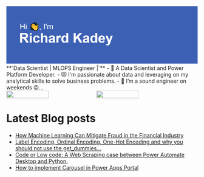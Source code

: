 <img src="https://github.com/rkadey/rkadey/blob/main/github.png">
**`Data Scientist | MLOPS Engineer |`**
- 🥅 A Data Scientist and Power Platform Developer. 
- 😻 I'm passionate about data and leveraging on my analytical skills to solve business problems.
- 👯 I’m a sound engineer on weekends 😉...

<br>

<img align="left" width="47%" height="80%" src="https://github-readme-stats.vercel.app/api?username=rkadey&show_icons=true"/>
<img align="left" width="47%" height="80%" src="https://github-readme-stats.vercel.app/api/top-langs/?username=rkadey&layout=compact"/>


<br>

# Latest Blog posts
<!-- BLOG-POST-LIST:START -->
- [How Machine Learning Can Mitigate Fraud in the Financial Industry](https://medium.com/@richardkadey/how-machine-learning-can-mitigate-fraud-in-the-financial-industry-3059e3d93284?source=rss-1cca604bdd8c------2)
- [Label Encoding, Ordinal Encoding, One-Hot Encoding and why you should not use the get_dummies…](https://medium.com/@richardkadey/label-encoding-ordinal-encoding-one-hot-encoding-and-why-you-should-not-use-the-get-dummies-39c53550cc89?source=rss-1cca604bdd8c------2)
- [Code or Low code: A Web Scraping case between Power Automate Desktop and Python.](https://medium.com/@richardkadey/code-or-low-code-a-web-scraping-case-between-power-automate-desktop-and-python-bf46fba9e12b?source=rss-1cca604bdd8c------2)
- [How to implement Carousel in Power Apps Portal](https://medium.com/@richardkadey/how-to-implement-carousel-in-power-apps-portal-e2214b010395?source=rss-1cca604bdd8c------2)
<!-- BLOG-POST-LIST:END -->
